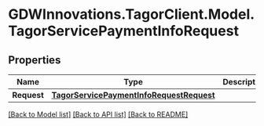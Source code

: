 # GDWInnovations.TagorClient.Model.TagorServicePaymentInfoRequest

## Properties

Name | Type | Description | Notes
------------ | ------------- | ------------- | -------------
**Request** | [**TagorServicePaymentInfoRequestRequest**](TagorServicePaymentInfoRequestRequest.md) |  | [optional] 

[[Back to Model list]](../README.md#documentation-for-models) [[Back to API list]](../README.md#documentation-for-api-endpoints) [[Back to README]](../README.md)

